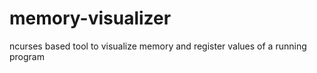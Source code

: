 # memory-visualizer
ncurses based tool to visualize memory and register values of a running program
